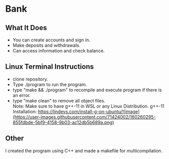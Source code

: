 # Bank

## What It Does
* You can create accounts and sign in.<br>
* Make deposits and withdrawals.<br>
* Can access information and check balance.<br>

## Linux Terminal Instructions
* clone repository.<br>
* Type ./program to run the program.<br>
* type "make && ./program" to recompile and execute program if there is an error.<br>
* type "make clean" to remove all object files.<br>
Note: Make sure to have g++-11 in WSL or any Linux Distribution.
g++-11 Installation: https://lindevs.com/install-g-on-ubuntu/![image](https://user-images.githubusercontent.com/71424002/160260295-855fdbde-5bf9-4158-9b03-ac12db5b689a.png)

## Other
I created the program using C++ and made a makefile for multicompilation.
